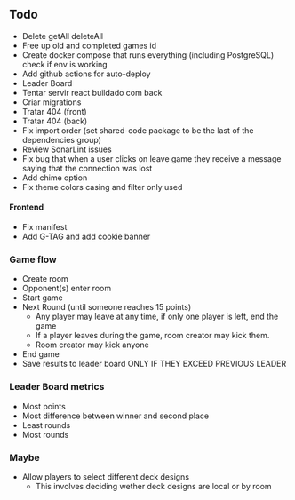 ## Todo

- Delete getAll deleteAll
- Free up old and completed games id
- Create docker compose that runs everything (including PostgreSQL) check if env is working
- Add github actions for auto-deploy
- Leader Board
- Tentar servir react buildado com back
- Criar migrations
- Tratar 404 (front)
- Tratar 404 (back)
- Fix import order (set shared-code package to be the last of the dependencies group)
- Review SonarLint issues
- Fix bug that when a user clicks on leave game they receive a message saying that the connection was lost
- Add chime option
- Fix theme colors casing and filter only used

#### Frontend

- Fix manifest
- Add G-TAG and add cookie banner

### Game flow

- Create room
- Opponent(s) enter room
- Start game
- Next Round (until someone reaches 15 points)
  - Any player may leave at any time, if only one player is left, end the game
  - If a player leaves during the game, room creator may kick them.
  - Room creator may kick anyone
- End game
- Save results to leader board ONLY IF THEY EXCEED PREVIOUS LEADER

### Leader Board metrics

- Most points
- Most difference between winner and second place
- Least rounds
- Most rounds

### Maybe

- Allow players to select different deck designs
  - This involves deciding wether deck designs are local or by room
